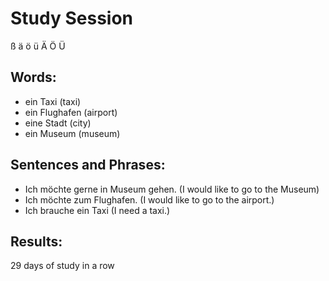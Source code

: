 # Study Session
  ß   ä   ö  ü   Ä   Ö   Ü


## Words:
* ein Taxi (taxi)
* ein Flughafen (airport)
* eine Stadt (city) 
* ein Museum (museum)


## Sentences and Phrases:
* Ich möchte gerne in Museum gehen. (I would like to go to the Museum)
* Ich möchte zum Flughafen. (I would like to go to the airport.)
* Ich brauche ein Taxi (I need a taxi.) 


## Results:
29 days of study in a row 
